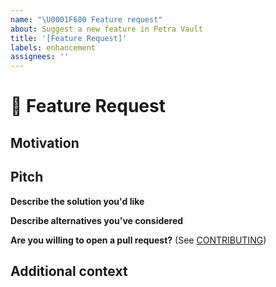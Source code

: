 ```yaml
---
name: "\U0001F680 Feature request"
about: Suggest a new feature in Petra Vault
title: '[Feature Request]'
labels: enhancement
assignees: ''
---
```


# 🚀 Feature Request

<!-- A clear and concise description of the feature you are requesting -->

## Motivation

<!-- A clear and concise description of what the problem is. Ex. I'm always frustrated when [...] -->
<!-- Please link to any relevant issues or other PRs! -->

## Pitch

**Describe the solution you'd like**

<!-- A clear and concise description of what you want to happen. -->

**Describe alternatives you've considered**

<!-- A clear and concise description of any alternative solutions or features you've considered. -->

**Are you willing to open a pull request?** (See [CONTRIBUTING](../../CONTRIBUTING.md))

## Additional context

<!-- Add any other context or screenshots about the feature request here. -->
